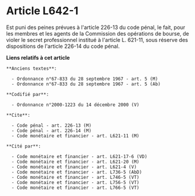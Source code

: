 # Article L642-1

Est puni des peines prévues à l'article 226-13 du code pénal, le fait, pour les membres et les agents de la Commission des
opérations de bourse, de violer le secret professionnel institué à l'article L. 621-11, sous réserve des dispositions de
l'article 226-14 du code pénal.

**Liens relatifs à cet article**

	**Anciens textes**:

	  - Ordonnance n°67-833 du 28 septembre 1967 - art. 5 (M)
	  - Ordonnance n°67-833 du 28 septembre 1967 - art. 5 (Ab)

	**Codifié par**:

	  - Ordonnance n°2000-1223 du 14 décembre 2000 (V)

	**Cite**:

	  - Code pénal - art. 226-13 (M)
	  - Code pénal - art. 226-14 (M)
	  - Code monétaire et financier - art. L621-11 (M)

	**Cité par**:

	  - Code monétaire et financier - art. L621-17-6 (VD)
	  - Code monétaire et financier - art. L621-20 (M)
	  - Code monétaire et financier - art. L621-4 (V)
	  - Code monétaire et financier - art. L736-5 (AbD)
	  - Code monétaire et financier - art. L746-5 (VT)
	  - Code monétaire et financier - art. L756-5 (VT)
	  - Code monétaire et financier - art. L766-5 (VT)
